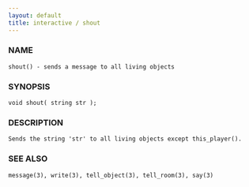```yaml
---
layout: default
title: interactive / shout
---
```


### NAME

    shout() - sends a message to all living objects

### SYNOPSIS

    void shout( string str );

### DESCRIPTION

    Sends the string 'str' to all living objects except this_player().

### SEE ALSO

    message(3), write(3), tell_object(3), tell_room(3), say(3)

